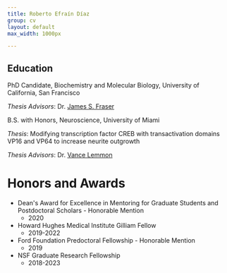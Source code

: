 ```yaml
---
title: Roberto Efraín Díaz
group: cv
layout: default
max_width: 1000px

---
```

## Education
PhD Candidate, Biochemistry and Molecular Biology, University of California, San Francisco

_Thesis Advisors_: Dr. [James S. Fraser](https://fraserlab.com)


B.S. with Honors, Neuroscience, University of Miami

_Thesis_: Modifying transcription factor CREB with transactivation domains VP16 and VP64 to increase neurite outgrowth

_Thesis Advisors_: Dr. [Vance Lemmon](https://www.lembixlab.net)

# Honors and Awards
- Dean's Award for Excellence in Mentoring for Graduate Students and Postdoctoral Scholars - Honorable Mention
  - 2020
- Howard Hughes Medical Institute Gilliam Fellow
  - 2019-2022
- Ford Foundation Predoctoral Fellowship - Honorable Mention
  - 2019
- NSF Graduate Research Fellowship
  - 2018-2023
